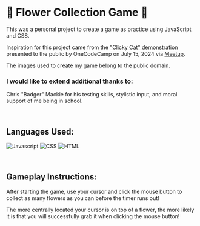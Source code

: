 # 💐 Flower Collection Game 💐

This was a personal project to create a game as practice using JavaScript and CSS.

Inspiration for this project came from the ["Clicky Cat" demonstration](https://github.com/AristonCatipay/occ-webinar/tree/main/clicky-cat) presented to the public by OneCodeCamp on July 15, 2024 via [Meetup](https://www.meetup.com/sf-coding-bootcamp/events/301974617/).

The images used to create my game belong to the public domain.

### I would like to extend additional thanks to:

Chris "Badger" Mackie for his testing skills, stylistic input, and moral support of me being in school.

<br>

## Languages Used:

![Javascript](https://img.shields.io/badge/JavaScript-323330?style=for-the-badge&logo=javascript&logoColor=F7DF1E)
![CSS](    https://img.shields.io/badge/CSS3-1572B6?style=for-the-badge&logo=css3&logoColor=white)
![HTML](https://img.shields.io/badge/HTML5-E34F26?style=for-the-badge&logo=html5&logoColor=white)

<br>

## Gameplay Instructions:

After starting the game, use your cursor and click the mouse button to collect as many flowers as you can before the timer runs out!

The more centrally located your cursor is on top of a flower, the more likely it is that you will successfully grab it when clicking the mouse button!
